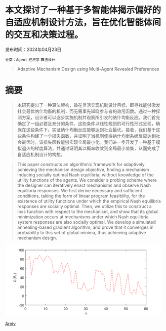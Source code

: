 # 本文探讨了一种基于多智能体揭示偏好的自适应机制设计方法，旨在优化智能体间的交互和决策过程。

发布时间：2024年04月23日

`分类：Agent` `经济学` `算法设计`

> Adaptive Mechanism Design using Multi-Agent Revealed Preferences

# 摘要

> 本研究提出了一种算法架构，旨在灵活实现机制设计目标，即寻找能够激发社会最优纳什均衡的机制，而无需事先知晓参与者的效用函数。通过一种探测方案，设计者可以逐步实施机制并观察所引发的纳什均衡反应。我们首先确定了一组必要且充分的条件，这些条件以线性规划的可行性形式呈现，确保在这些条件下，实证纳什均衡反应能够达到社会最优。接着，我们基于这些条件构建了一个损失函数，并证明了当机制使得纳什均衡系统反应达到社会最优时，该损失函数能够实现全局最小化。我们进一步开发了一种基于模拟退火的梯度算法，并通过证明其以概率收敛到全局最小值集，从而完成了自适应机制设计的构想。

> This paper constructs an algorithmic framework for adaptively achieving the mechanism design objective, finding a mechanism inducing socially optimal Nash equilibria, without knowledge of the utility functions of the agents. We consider a probing scheme where the designer can iteratively enact mechanisms and observe Nash equilibria responses. We first derive necessary and sufficient conditions, taking the form of linear program feasibility, for the existence of utility functions under which the empirical Nash equilibria responses are socially optimal. Then, we utilize this to construct a loss function with respect to the mechanism, and show that its global minimization occurs at mechanisms under which Nash equilibria system responses are also socially optimal. We develop a simulated annealing-based gradient algorithm, and prove that it converges in probability to this set of global minima, thus achieving adaptive mechanism design.

![本文探讨了一种基于多智能体揭示偏好的自适应机制设计方法，旨在优化智能体间的交互和决策过程。](../../../paper_images/2404.15391/x1.png)

[Arxiv](https://arxiv.org/abs/2404.15391)